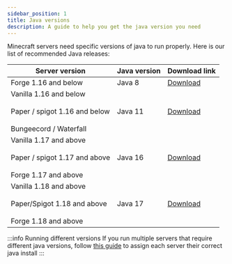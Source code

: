 ```yaml
---
sidebar_position: 1
title: Java versions
description: A guide to help you get the java version you need
---
```



Minecraft servers need specific versions of java to run properly. Here is our list of recommended Java releases: 



| Server version                                                                    | Java version | Download link                                                          |
|-----------------------------------------------------------------------------------|--------------|------------------------------------------------------------------------|
| Forge 1.16 and below                                                              | Java 8       | [Download](https://adoptium.net/?variant=openjdk8&jvmVariant=hotspot)  |
| Vanilla 1.16 and below<br></br>Paper / spigot 1.16 and below<br></br>Bungeecord / Waterfall | Java 11      | [Download](https://adoptium.net/?variant=openjdk11&jvmVariant=hotspot) |
| Vanilla 1.17 and above<br></br>Paper / spigot 1.17 and above<br></br>Forge 1.17 and above   | Java 16      | [Download](https://adoptium.net/?variant=openjdk16&jvmVariant=hotspot) |
| Vanilla 1.18 and above<br></br>Paper/Spigot 1.18 and above<br></br>Forge 1.18 and above     | Java 17      | [Download](https://adoptium.net/?variant=openjdk17&jvmVariant=hotspot) |

:::info Running different versions
If you run multiple servers that require different java versions, follow [this guide](/advanced/java-path-update#-per-server) to assign each server their correct java install
:::

